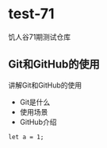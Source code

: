# test-71
饥人谷71期测试仓库

## Git和GitHub的使用

讲解Git和GitHub的使用

- Git是什么
- 使用场景
- GitHub介绍

```
let a = 1;
```
